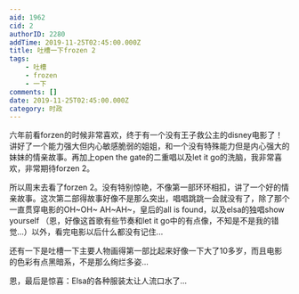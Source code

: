 ```yaml
---
aid: 1962
cid: 2
authorID: 2280
addTime: 2019-11-25T02:45:00.000Z
title: 吐槽一下frozen 2
tags:
    - 吐槽
    - frozen
    - 一下
comments: []
date: 2019-11-25T02:45:00.000Z
category: 时政
---
```


六年前看forzen的时候非常喜欢，终于有一个没有王子救公主的disney电影了！讲好了一个能力强大但内心敏感脆弱的姐姐，和一个没有特殊能力但是内心强大的妹妹的情亲故事。再加上open the gate的二重唱以及let it go的洗脑，我非常喜欢，非常期待forzen 2。

所以周末去看了forzen 2。没有特别惊艳，不像第一部环环相扣，讲了一个好的情亲故事。这次第二部得故事好像不是那么突出，唱唱跳跳一会就没有了，除了那个一直贯穿电影的OH~OH~ AH~AH~，皇后的all is found，以及elsa的独唱show yourself （恩，好像这首歌有些节奏和let it go中的有点像，不知是不是我的错觉...）以外，看完电影以后什么都没有记住...

还有一下是吐槽一下主要人物画得第一部比起来好像一下大了10多岁，而且电影的色彩有点黑暗系，不是那么绚烂多姿...

恩，最后是惊喜：Elsa的各种服装太让人流口水了...
